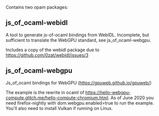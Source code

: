 
Contains two opam packages:

js_of_ocaml-webidl
------------------

A tool to generate js-of-ocaml bindings from WebIDL. Incomplete, but sufficient
to translate the WebGPU standard, see js_of_ocaml-webgpu.

Includes a copy of the webidl package due to
https://github.com/0zat/webidl/issues/3

js_of_ocaml-webgpu
------------------

Js_of_ocaml bindings for WebGPU (https://gpuweb.github.io/gpuweb/)

The example is the rewrite in ocaml of
https://hello-webgpu-compute.glitch.me/hello-compute-chromium.html.
As of June 2020 you need firefox-nightly with dom.webgpu.enabled=true to
run the example. You'll also need to install Vulkan if running on Linux.
